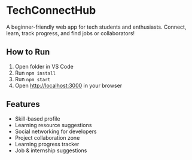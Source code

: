 # TechConnectHub

A beginner-friendly web app for tech students and enthusiasts. Connect, learn, track progress, and find jobs or collaborators!

## How to Run

1. Open folder in VS Code
2. Run `npm install`
3. Run `npm start`
4. Open [http://localhost:3000](http://localhost:3000) in your browser

## Features

- Skill-based profile
- Learning resource suggestions
- Social networking for developers
- Project collaboration zone
- Learning progress tracker
- Job & internship suggestions
